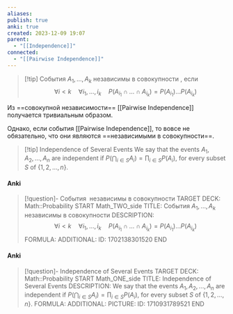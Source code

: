 ```yaml
---
aliases: 
publish: true
anki: true
created: 2023-12-09 19:07
parent:
  - "[[Independence]]"
connected:
  - "[[Pairwise Independence]]"
---
```


> [!tip] События $A_1, \ldots , A_k$ независимы в совокупности
, если
$$\forall i < k \quad \forall i_1, \ldots , i_k \quad P(A_{i_1} \cap \ldots \cap A_{i_k}) = P(A_{i_1}) \ldots P(A_{i_k})$$

Из ==совокупной независимости== [[Pairwise Independence]]  получается тривиальным образом. 

Однако, если события [[Pairwise Independence]], то вовсе не обязательно, что они являются ==независимыми в совокупности==.

> [!tip] Independence of Several Events
We say that the events $A_1, A_2, \ldots, A_n$ are independent if
$P\left(\bigcap_{i \in S} A_i\right) = \prod_{i \in S} P(A_i),$
for every subset $S$ of $\{1, 2, \ldots, n\}$.

#### Anki
> [!question]- События  независимы в совокупности
TARGET DECK: Math::Probability
START
Math_TWO_side
TITLE: События $A_1, \ldots , A_k$ независимы в совокупности
DESCRIPTION: $$\forall i < k \quad \forall i_1, \ldots , i_k \quad P(A_{i_1} \cap \ldots \cap A_{i_k}) = P(A_{i_1}) \ldots P(A_{i_k})$$
FORMULA: 
ADDITIONAL:
ID: 1702138301520
END

#### Anki
> [!question]- Independence of Several Events
TARGET DECK: Math::Probability 
START
Math_ONE_side
TITLE: Independence of Several Events
DESCRIPTION: We say that the events $A_1, A_2, \ldots, A_n$ are independent if
> $P\left(\bigcap_{i \in S} A_i\right) = \prod_{i \in S} P(A_i),$
> for every subset $S$ of $\{1, 2, \ldots, n\}$.
FORMULA: 
ADDITIONAL:
PICTURE:
ID: 1710931789521
END










